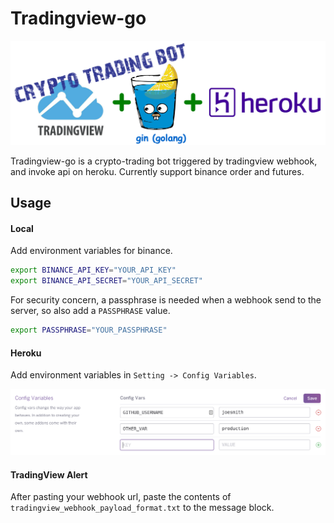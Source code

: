 # Tradingview-go

<img src="asset/tradingview-go.png" width="600"/>

Tradingview-go is a crypto-trading bot triggered by tradingview webhook, and invoke api on heroku.
Currently support binance order and futures.

## Usage


#### Local

Add environment variables for binance.

```bash
export BINANCE_API_KEY="YOUR_API_KEY"
export BINANCE_API_SECRET="YOUR_API_SECRET"
```

For security concern, a passphrase is needed when a webhook send to the server, so also add a `PASSPHRASE` value.

```bash
export PASSPHRASE="YOUR_PASSPHRASE"
```

#### Heroku

Add environment variables in `Setting -> Config Variables`.

<img src="asset/heroku_env.png" width="800"/>

#### TradingView Alert

After pasting your webhook url, paste the contents of `tradingview_webhook_payload_format.txt` to the message block.
